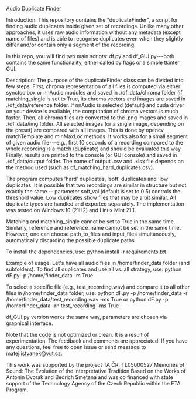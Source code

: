 Audio Duplicate Finder

Introduction:
This repository contains the "duplicateFinder", a script for finding audio duplicates inside given set of recordings.
Unlike many other approaches, it uses raw audio information without any metadata (except name of files) and is able to recognise
duplicates even when they slightly differ and/or contain only a segment of the recording.

In this repo, you will find two main scripts: df.py and df_GUI.py---both contains the same functionality, either called by
flags or a simple tkinter GUI.

Description:
The purpose of the duplicateFinder class can be divided into few steps. First, chroma representation of all files is computed
via either synctoolbox or nnAudio modules and saved in ./df_data/chroma folder (if matching_single is set to True, its chroma vectors and images are saved in ./df_data/reference folder.
If nnAudio is selected (default) and cuda driver on your device is available, the computation of chroma vectors is much faster. Then, all chroma files are converted to the .png images and saved in ./df_data/img folder.
All selected images (or a single image, depending on the preset) are compared with all images. This is done by opencv matchTemplate and minMaxLoc methods.
It works also for a small segment of given audio file---e.g., first 10 seconds of a recording compared to the whole recording is a match (duplicate) and should be evaluated this way.
Finally, results are printed to the console (or GUI console) and saved in ./df_data/output folder. The name of output .csv and .xlsx file depends on the method used (such as df_matching_hard_duplicates.csv).

The program computes 'hard' duplicates, 'soft' duplicates and 'low' duplicates. It is possible that two recordings are similar in structure but not exactly the same -- parameter soft_val (default is set to 0.5) controls the threshold value.
Low duplicates show files that may be a bit similar. All duplicate types are handled and exported separately.
The implementation was tested on Windows 10 (21H2) and Linux Mint 21.1.

Matching and matching_single cannot be set to True in the same time. Similarly, reference and reference_name cannot be set in the same time. However, one can choose path_to_files and input_files simultaneously, automatically discarding the possible duplicate paths.

To install the dependencies, use:
python install -r requirements.txt

Example of usage:
Let's have all audio files in /home/finder_data folder (and subfolders). To find all duplicates and use all vs. all strategy, use:
python dF.py -p /home/finder_data -m True

To select a specific file (e.g., test_recording.wav) and compare it to all other files in /home/finder_data folder, use:
python dF.py -p /home/finder_data -r /home/finder_data/test_recording.wav -ms True
or
python dF.py -p /home/finder_data -rn test_recording -ms True

df_GUI.py version works the same way, parameters are chosen via graphical interface.

Note that the code is not optimized or clean. It is a result of experimentation. The feedback and comments are appreciated! If you have any questions, feel free to open issue or send message to matej.istvanek@vut.cz.

This work was supported by the project TA ČR, TL05000527 Memories of Sound: The Evolution of the Interpretative Tradition
Based on the Works of Antonin Dvorak and Bedrich Smetana and was co financed with state support of the Technology Agency
of the Czech Republic within the ÉTA Program.